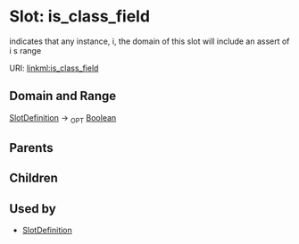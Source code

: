 
# Slot: is_class_field


indicates that any instance, i,  the domain of this slot will include an assert of i s range

URI: [linkml:is_class_field](https://w3id.org/linkml/is_class_field)


## Domain and Range

[SlotDefinition](SlotDefinition.md) ->  <sub>OPT</sub>
 [Boolean](types/Boolean.md)

## Parents


## Children


## Used by

 * [SlotDefinition](SlotDefinition.md)
